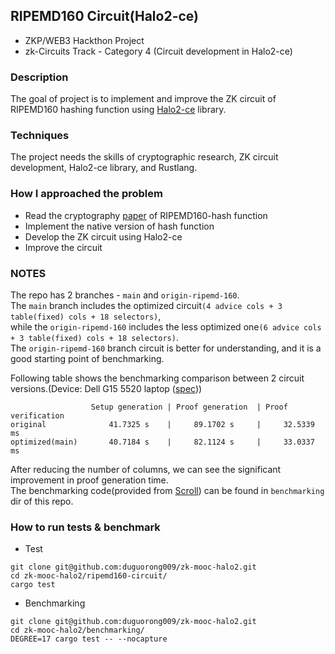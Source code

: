## RIPEMD160 Circuit(Halo2-ce)
  * ZKP/WEB3 Hackthon Project  
  * zk-Circuits Track - Category 4 (Circuit development in Halo2-ce)


### Description
 The goal of project is to implement and improve the ZK circuit of RIPEMD160 hashing function using [Halo2-ce](https://github.com/halo2-ce/halo2) library.  

### Techniques
 The project needs the skills of cryptographic research, ZK circuit development, Halo2-ce library, and Rustlang.

### How I approached the problem
  - Read the cryptography [paper](https://homes.esat.kuleuven.be/~bosselae/ripemd160/pdf/AB-9601/AB-9601.pdf) of RIPEMD160-hash function
  - Implement the native version of hash function 
  - Develop the ZK circuit using Halo2-ce
  - Improve the circuit

### NOTES
The repo has 2 branches - `main` and `origin-ripemd-160`.  
The `main` branch includes the optimized circuit`(4 advice cols + 3 table(fixed) cols + 18 selectors)`,   
while the `origin-ripemd-160` includes the less optimized one`(6 advice cols + 3 table(fixed) cols + 18 selectors)`.  
The `origin-ripemd-160` branch circuit is better for understanding, and it is a good starting point of benchmarking.   
  
Following table shows the benchmarking comparison between 2 circuit versions.(Device: Dell G15 5520 laptop ([spec](https://www.dell.com/support/manuals/en-us/g-series-15-5520-laptop/dell-g15-5520-setup-and-specifications/processor?guid=guid-5487570d-81b8-4be9-8a7a-38ee06c4b03d&lang=en-us)))    
```
                  Setup generation | Proof generation  | Proof verification
original              41.7325 s    |     89.1702 s     |     32.5339 ms    
optimized(main)       40.7184 s    |     82.1124 s     |     33.0337 ms
```
After reducing the number of columns, we can see the significant improvement in proof generation time.  
The benchmarking code(provided from [Scroll](https://scroll.io/)) can be found in `benchmarking` dir of this repo.

### How to run tests & benchmark
- Test
```
git clone git@github.com:duguorong009/zk-mooc-halo2.git
cd zk-mooc-halo2/ripemd160-circuit/
cargo test
```

- Benchmarking
```
git clone git@github.com:duguorong009/zk-mooc-halo2.git
cd zk-mooc-halo2/benchmarking/
DEGREE=17 cargo test -- --nocapture
```

